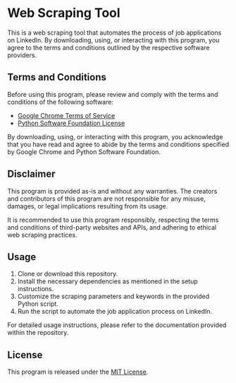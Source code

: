 # Web Scraping Tool

This is a web scraping tool that automates the process of job applications on LinkedIn. By downloading, using, or interacting with this program, you agree to the terms and conditions outlined by the respective software providers.

## Terms and Conditions

Before using this program, please review and comply with the terms and conditions of the following software:

- [Google Chrome Terms of Service](https://www.google.com/intl/en/chrome/browser/terms/)
- [Python Software Foundation License](https://www.python.org/psf/license/)

By downloading, using, or interacting with this program, you acknowledge that you have read and agree to abide by the terms and conditions specified by Google Chrome and Python Software Foundation.

## Disclaimer

This program is provided as-is and without any warranties. The creators and contributors of this program are not responsible for any misuse, damages, or legal implications resulting from its usage.

It is recommended to use this program responsibly, respecting the terms and conditions of third-party websites and APIs, and adhering to ethical web scraping practices.

## Usage

1. Clone or download this repository.
2. Install the necessary dependencies as mentioned in the setup instructions.
3. Customize the scraping parameters and keywords in the provided Python script.
4. Run the script to automate the job application process on LinkedIn.

For detailed usage instructions, please refer to the documentation provided within the repository.

## License

This program is released under the [MIT License](LICENSE).

